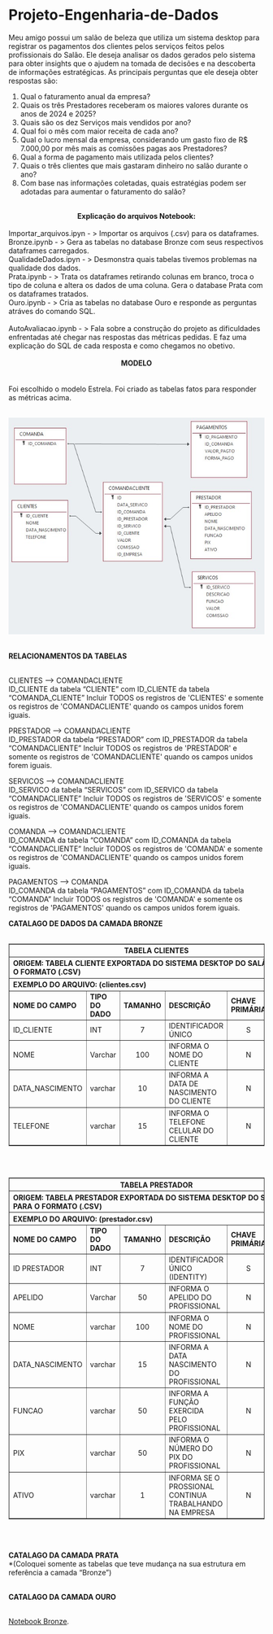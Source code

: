 # Projeto-Engenharia-de-Dados

Meu amigo possui  um salão de beleza que utiliza um sistema desktop para registrar os pagamentos dos clientes pelos serviços feitos pelos profissionais do Salão. Ele deseja analisar os dados gerados pelo sistema para obter insights que o ajudem na tomada de decisões e na descoberta de informações estratégicas.
As principais perguntas que ele deseja obter respostas são:

1.	Qual o faturamento anual da empresa?
2.	Quais os três Prestadores receberam os maiores valores durante os anos de 2024 e 2025?
3.	Quais são os dez Serviços mais vendidos por ano?
4.	Qual foi o mês com maior receita de cada ano?
5.	Qual o lucro mensal da empresa, considerando um gasto fixo de R$ 7.000,00 por mês mais as comissões pagas aos Prestadores?
6.	Qual a forma de pagamento mais utilizada pelos clientes?
7.	Quais o três clientes que mais gastaram dinheiro no salão durante o ano?
8.	Com base nas informações coletadas, quais estratégias podem ser adotadas para aumentar o faturamento do salão?<br><br>

<center><strong>Explicação do arquivos Notebook:</strong></center><br>
Importar_arquivos.ipyn - > Importar os arquivos (.csv) para os dataframes.<br>
Bronze.ipynb - > Gera as tabelas no database Bronze com seus respectivos dataframes carregados.<br>
QualidadeDados.ipyn - > Desmonstra quais tabelas tivemos problemas na qualidade dos dados.<br>
Prata.ipynb - > Trata os dataframes retirando colunas em branco, troca o tipo de coluna e altera os dados de uma coluna. Gera o database Prata com os dataframes tratados.<br>
Ouro.ipynb - > Cria as tabelas no database Ouro e responde as perguntas atráves do comando SQL.<br><br>
AutoAvaliacao.ipynb - > Fala sobre a construção do projeto as dificuldades enfrentadas até chegar nas respostas das métricas pedidas. E faz uma explicação do SQL de cada resposta e como chegamos no obetivo.<br><br>

<center><strong>MODELO</strong></center><br><br>
Foi escolhido o  modelo Estrela. Foi criado as tabelas fatos para responder as métricas acima.<br><br>

<IMG SRC='https://github.com/EdnilsonBastos/Projeto-Engenharia-de-Dados/blob/main/modelo.jpg'/><br><br>

<strong>RELACIONAMENTOS DA TABELAS</strong><br><br>

CLIENTES  --> COMANDACLIENTE<br>
ID_CLIENTE da tabela “CLIENTE” com ID_CLIENTE da tabela “COMANDA_CLIENTE”
Incluir TODOS os registros de 'CLIENTES' e somente os registros de 'COMANDACLIENTE' quando os campos unidos forem iguais.<br>
	
PRESTADOR  --> COMANDACLIENTE<br>
ID_PRESTADOR da tabela “PRESTADOR” com ID_PRESTADOR da tabela “COMANDACLIENTE”
Incluir TODOS os registros de 'PRESTADOR' e somente os registros de 'COMANDACLIENTE' quando os campos unidos forem iguais.

SERVICOS  --> COMANDACLIENTE<br>
ID_SERVICO da tabela “SERVICOS” com ID_SERVICO da tabela “COMANDACLIENTE”
Incluir TODOS os registros de 'SERVICOS' e somente os registros de 'COMANDACLIENTE' quando os campos unidos forem iguais.

COMANDA --> COMANDACLIENTE<br>
ID_COMANDA da tabela “COMANDA” com ID_COMANDA da tabela “COMANDACLIENTE”
Incluir TODOS os registros de 'COMANDA' e somente os registros de 'COMANDACLIENTE' quando os campos unidos forem iguais.

PAGAMENTOS --> COMANDA<br>
ID_COMANDA da tabela “PAGAMENTOS” com ID_COMANDA da tabela “COMANDA”
Incluir TODOS os registros de 'COMANDA' e somente os registros de 'PAGAMENTOS' quando os campos unidos forem iguais.

<strong>CATALAGO DE DADOS DA CAMADA BRONZE</strong><br><br>
<table border="1">
  <tr>
    <th colspan="6">TABELA CLIENTES</th>
  </tr>
  <tr>
    <th colspan="6" align="left">ORIGEM: TABELA CLIENTE EXPORTADA DO SISTEMA DESKTOP DO SALÃO PARA O FORMATO (.CSV)</th>
  </tr>
<tr>
    <th colspan="6" align="left">EXEMPLO DO ARQUIVO: (clientes.csv)</th>
  </tr>
  <tr>
    <td><strong>NOME DO CAMPO</strong></td>
    <td><strong>TIPO DO DADO</strong></td>
    <td><strong>TAMANHO</strong></td>
    <td><strong>DESCRIÇÃO</strong></td>
    <td><strong>CHAVE PRIMÁRIA</strong></td>
    <td><strong>ACEITA NULO</strong></td>
  </tr>
    <td>ID_CLIENTE</td>
    <td>INT</td>
    <td align="center">7</td>
    <td>IDENTIFICADOR ÚNICO</td>
    <td align="center">S</td>
    <td align="center">N</td>
  </tr>
  <tr>
    <td>NOME</td>
    <td>Varchar</td>
    <td align="center">100</td>
    <td>INFORMA O NOME DO CLIENTE</td>
    <td align="center">N</td>
    <td align="center">N</td>
  </tr>
   <tr>
    <td>DATA_NASCIMENTO</td>
    <td>varchar</td>
    <td align="center">10</td>
    <td>INFORMA A DATA DE NASCIMENTO DO CLIENTE</td>
    <td align="center">N</td>
    <td align="center">S</td>
  </tr>
   <tr>
    <td>TELEFONE</td>
    <td>varchar</td>
    <td align="center">15</td>
    <td>INFORMA O TELEFONE CELULAR DO CLIENTE</td>
    <td align="center">N</td>
    <td align="center">S</td>
  </tr>	
</table><br><br>

<table border="1">
  <tr>
    <th colspan="6">TABELA PRESTADOR</th>
  </tr>
  <tr>
    <th colspan="6" align="left">ORIGEM: TABELA PRESTADOR EXPORTADA DO SISTEMA DESKTOP DO SALÃO PARA O FORMATO (.CSV)</th>
  </tr>
<tr>
    <th colspan="6" align="left">EXEMPLO DO ARQUIVO: (prestador.csv)</th>
  </tr>
  <tr>
    <td><strong>NOME DO CAMPO</strong></td>
    <td><strong>TIPO DO DADO</strong></td>
    <td><strong>TAMANHO</strong></td>
    <td><strong>DESCRIÇÃO</strong></td>
    <td><strong>CHAVE PRIMÁRIA</strong></td>
    <td><strong>ACEITA NULO</strong></td>
  </tr>
    <td>ID PRESTADOR</td>
    <td>INT</td>
    <td align="center">7</td>
    <td>IDENTIFICADOR ÚNICO (IDENTITY)</td>
    <td align="center">S</td>
    <td align="center">N</td>
  </tr>
  <tr>
    <td>APELIDO</td>
    <td>Varchar</td>
    <td align="center">50</td>
    <td>INFORMA O APELIDO DO PROFISSIONAL</td>
    <td align="center">N</td>
    <td align="center">N</td>
  </tr>
   <tr>
    <td>NOME</td>
    <td>varchar</td>
    <td align="center">100</td>
    <td>INFORMA O NOME DO PROFISSIONAL</td>
    <td align="center">N</td>
    <td align="center">N</td>
  </tr>
   <tr>
    <td>DATA_NASCIMENTO</td>
    <td>varchar</td>
    <td align="center">15</td>
    <td>INFORMA A DATA NASCIMENTO DO PROFISSIONAL</td>
    <td align="center">N</td>
    <td align="center">S</td>
  </tr>	
  <tr>
    <td>FUNCAO</td>
    <td>varchar</td>
    <td align="center">50</td>
    <td>INFORMA A FUNÇÃO EXERCIDA PELO PROFISSIONAL</td>
    <td align="center">N</td>
    <td align="center">N</td>
  </tr>	
  <tr>
    <td>PIX</td>
    <td>varchar</td>
    <td align="center">50</td>
    <td>INFORMA O NÚMERO DO PIX DO PROFISSIONAL</td>
    <td align="center">N</td>
    <td align="center">S</td>
  </tr>	
  <tr>
    <td>ATIVO</td>
    <td>varchar</td>
    <td align="center">1</td>
    <td>INFORMA SE O PROSSIONAL CONTINUA TRABALHANDO NA EMPRESA</td>
    <td align="center">N</td>
    <td align="center">N</td>
  </tr>	
  
	
</table><br><br>




		
	



<strong>CATALAGO DA CAMADA PRATA</strong><br> 
*(Coloquei somente as tabelas que teve mudança na sua estrutura em referência a camada “Bronze”)<br><br>


<strong>CATALAGO DA CAMADA OURO</strong><br><br> 




<a href="https://github.com/EdnilsonBastos/Projeto-Engenharia-de-Dados/blob/main/Bronze.ipynb">Notebook Bronze</a>.






